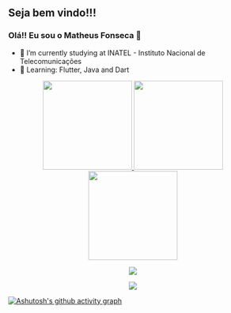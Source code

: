 <link rel="stylesheet" type="text/css" href="dracula.css">

## Seja bem vindo!!!
### Olá!! Eu sou o Matheus Fonseca 👋

- 🔭 I’m currently studying at INATEL - Instituto Nacional de Telecomunicações
- 🌱 Learning: Flutter, Java and Dart

<div align="center">
  <a href="https://github.com/matheusAFONSECA">
  <img height="180em" src="https://github-readme-stats-sigma-five.vercel.app/api?username=matheusAFONSECA&show_icons=true&theme=dracula&include_all_commits=true"/>
  <img height="180em" src="https://github-readme-stats.vercel.app/api/top-langs/?username=matheusAFONSECA&layout=compact&theme=dracula&count_private=true"/>
   <img height="180em" src="[https://github-readme-stats.vercel.app/api/top-langs/?username=matheusAFONSECA&layout=compact&theme=dracula&count_private=true](https://github-readme-streak-stats.herokuapp.com/?user=matheusAFONSECA&theme=dracula&hide_border=false)"/>
    
   ![](https://github-readme-streak-stats.herokuapp.com/?user=matheusAFONSECA&theme=dracula&hide_border=false)<br/>
    
</div>

<p align="center">
  <img src="https://github-profile-trophy.vercel.app/?username=matheusAFONSECA&theme=dracula&row=2&no-bg=true&column=3&margin-w=15&margin-h=15&count_private=true" />
</p>

[![Ashutosh's github activity graph](https://github-readme-activity-graph.vercel.app/graph?username=matheusAFONSECA&theme=dracula)](https://github.com/ashutosh00710/github-readme-activity-graph)
